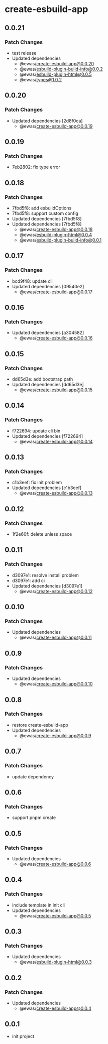 # create-esbuild-app

## 0.0.21

### Patch Changes

- test release
- Updated dependencies
  - @ewas/create-esbuild-app@0.0.20
  - @ewas/esbuild-plugin-build-info@0.0.2
  - @ewas/esbuild-plugin-html@0.0.5
  - @ewas/types@1.0.2

## 0.0.20

### Patch Changes

- Updated dependencies [2d8f0ca]
  - @ewas/create-esbuild-app@0.0.19

## 0.0.19

### Patch Changes

- 7eb2802: fix type error

## 0.0.18

### Patch Changes

- 7fbd5f8: add esbuildOptions
- 7fbd5f8: support custom config
- Updated dependencies [7fbd5f8]
- Updated dependencies [7fbd5f8]
  - @ewas/create-esbuild-app@0.0.18
  - @ewas/esbuild-plugin-html@0.0.4
  - @ewas/esbuild-plugin-build-info@0.0.1

## 0.0.17

### Patch Changes

- bcd9f48: update cli
- Updated dependencies [09540e2]
  - @ewas/create-esbuild-app@0.0.17

## 0.0.16

### Patch Changes

- Updated dependencies [a304582]
  - @ewas/create-esbuild-app@0.0.16

## 0.0.15

### Patch Changes

- dd65d3e: add bootstrap path
- Updated dependencies [dd65d3e]
  - @ewas/create-esbuild-app@0.0.15

## 0.0.14

### Patch Changes

- f722694: update cli bin
- Updated dependencies [f722694]
  - @ewas/create-esbuild-app@0.0.14

## 0.0.13

### Patch Changes

- c1b3eef: fix init problem
- Updated dependencies [c1b3eef]
  - @ewas/create-esbuild-app@0.0.13

## 0.0.12

### Patch Changes

- 1f2e60f: delete unless space

## 0.0.11

### Patch Changes

- d3097e1: resolve install problem
- d3097e1: add ci
- Updated dependencies [d3097e1]
  - @ewas/create-esbuild-app@0.0.12

## 0.0.10

### Patch Changes

- Updated dependencies
  - @ewas/create-esbuild-app@0.0.11

## 0.0.9

### Patch Changes

- Updated dependencies
  - @ewas/create-esbuild-app@0.0.10

## 0.0.8

### Patch Changes

- restore create-esbuild-app
- Updated dependencies
  - @ewas/create-esbuild-app@0.0.9

## 0.0.7

### Patch Changes

- update dependency

## 0.0.6

### Patch Changes

- support pnpm create

## 0.0.5

### Patch Changes

- Updated dependencies
  - @ewas/create-esbuild-app@0.0.6

## 0.0.4

### Patch Changes

- include template in init cli
- Updated dependencies
  - @ewas/create-esbuild-app@0.0.5

## 0.0.3

### Patch Changes

- Updated dependencies
  - @ewas/esbuild-plugin-html@0.0.3

## 0.0.2

### Patch Changes

- Updated dependencies
  - @ewas/create-esbuild-app@0.0.4

## 0.0.1

- init project
